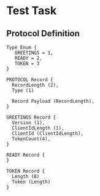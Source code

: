 # Test Task

## Protocol Definition

```
Type Enum {
   GREETINGS = 1,
   READY = 2,
   TOKEN = 3
}
```

```
PROTOCOL Record {
  RecordLength (2),
  Type (1)
  
  Record Payload (RecordLength),
}
```

```
GREETINGS Record {
  Version (1),
  ClientIdLength (1),
  ClientId (ClientIdLength),
  TokenCount(4),
}
```

```
READY Record {
}
```

```
TOKEN Record {
  Length (8)
  Token (Length)
}
```
